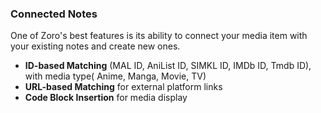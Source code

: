 
### Connected Notes

One of Zoro's best features is its ability to connect your media item with your existing notes and create new ones.

- **ID-based Matching** (MAL ID, AniList ID, SIMKL ID, IMDb ID, Tmdb ID), with media type( Anime, Manga, Movie, TV)
- **URL-based Matching** for external platform links
- **Code Block Insertion** for media display

